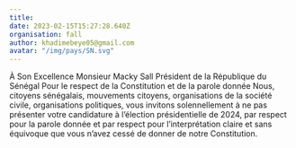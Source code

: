 ```yaml
---
title: 
date: 2023-02-15T15:27:28.640Z
organisation: fall
author: khadimebeye05@gmail.com
avatar: "/img/pays/SN.svg"
---
```


À Son Excellence Monsieur Macky Sall Président de la République du Sénégal Pour le respect de la Constitution et de la parole donnée Nous, citoyens sénégalais, mouvements citoyens, organisations de la société civile, organisations politiques, vous invitons solennellement à ne pas présenter votre candidature à l’élection présidentielle de 2024, par respect pour la parole donnée et par respect pour l’interprétation claire et sans équivoque que vous n’avez cessé de donner de notre Constitution.